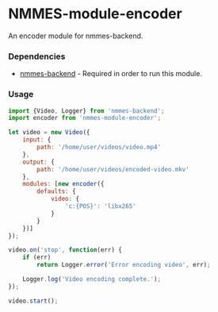 # NMMES-module-encoder
An encoder module for nmmes-backend.

### Dependencies
- [nmmes-backend](https://github.com/NMMES/nmmes-backend) - Required in order to run this module.

### Usage
```javascript
import {Video, Logger} from 'nmmes-backend';
import encoder from 'nmmes-module-encoder';

let video = new Video({
    input: {
        path: '/home/user/videos/video.mp4'
    },
    output: {
        path: '/home/user/videos/encoded-video.mkv'
    },
    modules: [new encoder({
        defaults: {
            video: {
                'c:{POS}': 'libx265'
            }
        }
    })]
});

video.on('stop', function(err) {
    if (err)
        return Logger.error('Error encoding video', err);

    Logger.log('Video encoding complete.');
});

video.start();
```
